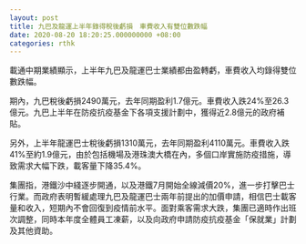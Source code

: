 ```yaml
---
layout: post
title: 九巴及龍運上半年錄得稅後虧損　車費收入有雙位數跌幅
date: 2020-08-20 18:20:25.000000000 +08:00
categories: rthk
---
```


載通中期業績顯示，上半年九巴及龍運巴士業績都由盈轉虧，車費收入均錄得雙位數跌幅。

期內，九巴稅後虧損2490萬元，去年同期盈利1.7億元。車費收入跌24%至26.3億元。九巴上半年在防疫抗疫基金下各項支援計劃中，獲得近2.8億元的政府補貼。

另外，上半年龍運巴士稅後虧損1310萬元，去年同期盈利4110萬元。車費收入跌41%至約1.9億元，由於包括機場及港珠澳大橋在內，多個口岸實施防疫措施，導致需求大幅下跌，載客量下降35.4%。 

集團指，港鐵沙中綫逐步開通，以及港鐵7月開始全線減價20%，進一步打擊巴士行業。而政府表明暫緩處理九巴及龍運巴士兩年前提出的加價申請，相信巴士載客量和收入，短期內不會回復到疫情前水平。面對乘客需求大跌，集團已適時作出班次調整，同時本年度全體員工凍薪，以及向政府申請防疫抗疫基金「保就業」計劃及其他資助。
